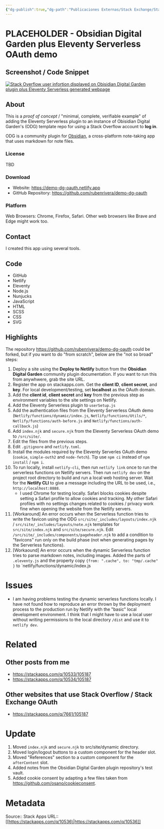 ```yaml
---
{"dg-publish":true,"dg-path":"Publicaciones Externas/Stack Exchange/Stack Apps/stackapps.com-10536.md","permalink":"/publicaciones-externas/stack-exchange/stack-apps/stackapps-com-10536/","title":"PLACEHOLDER - Obsidian Digital Garden plus Eleventy Serverless OAuth demo","hide":true,"noteIcon":"default","created":"2024-04-03T12:20:11.702-06:00","updated":"2024-04-05T16:43:26.611-06:00"}
---
```


# PLACEHOLDER - Obsidian Digital Garden plus Eleventy Serverless OAuth demo

<!-- thumbnail: https://example.com/some-image.png -->
<!-- version: 1.0 -->
<!-- tag: website -->
<!-- excerpt: Demo of Obsidian Digital Garden plus Eleventy Serverless OAuth -->

## Screenshot / Code Snippet

[![Stack Overflow user infortion displayed on Obisidian Digital Garden plugin plus Eleventy Serverless generated webpage][1]][1]

## About

This is a *proof of concept* / "minimal, complete, verifiable example" of adding the Eleventy Serverless plugin to an instance of Obisidian Digital Garden's (ODG) template repo for using a Stack Overflow account to **log in**.

ODG is a community plugin for [Obsidian](https://obsidian.md), a cross-platform note-taking app that uses markdown for note files.

### License

TBD

### Download

- Website: https://demo-dg-oauth.netlify.app
- GitHub Repository: https://github.com/rubenrivera/demo-dg-oauth

### Platform

Web Browsers: Chrome, Firefox, Safari. Other web browsers like Brave and Edge might work too.

## Contact

I created this app using several tools.

## Code

- GitHub
- Netlify
- Eleventy
- Node.js
- Nunjucks
- JavaScript
- HTML
- SCSS
- CSS
- SVG

## Highlights

The repository https://github.com/rubenrivera/demo-dg-oauth could be forked, but if you want to do "from scratch", below are the "not so broad" steps:

1. Deploy a site using the **Deploy to Netlify** button from the **Obsidian Digital Garden** community plugin documentation. If you want to run this from anywhwere, grab the site URL.
2. Register the app on stackapps.com. Get the **client ID**, **client secret**, and **key**. For local development/testing, set **localhost** as the OAuth domain.
3. Add the **client id**, **client secret** and **key** from the previous step as environment variables to the site settings on Netlify.
4. Add the Eleventy Serverless plugin to `userSetup.js`
5. Add the authentication files from the Eleventy Serverless OAuth demo (`Netlify/functions/dynamic/index.js`, `Netlify/functions/Utils/*`, `Netlify/functions/auth-before.js` and `Netlify/functions/auth-callback.js`)
6. Add `index.njk` and `secure.njk` from the Eleventy Serverless OAuth demo to `/src/site/`.
7. Edit the files from the previous steps.
8. Edit `.gitignore` and `netlify.toml`.
9. Install the modules required by the Eleventy Serverles  OAuth demo (`cookie`, `simple-outh2` and `node-fetch`). Tip use  `npm ci` instead of `npm install` / `npm i`.
10. To run locally, install `netlify-cli`, then run `netlify link` once to run the serverless functions on Netlify servers. Then run `netlify dev` on the project root directory to build and run a local web hosting server. Wait for the **Netlify CLI** to give a message including the URL to be used, i.e., `http://localhost:8888`.
    - I used Chrome for testing locally. Safari blocks cookies despite setting a Safari profile to allow cookies and tracking. My other Safari profiles with no settings changes related to cookies / privacy work fine when opening the website from the Netlify servers.
11. [Workaround] An error occurs when the Serverless function tries to write the favicon using the ODG `src/site/_includes/layouts/index.njk` / `src/site/_includes/layouts/note.njk` templates for `src/site/index.njk` and `src/site/secure.njk`. Edit `/src/site/_includes/components/pageheader.njk` to add a condition to "favicons" run only on the build phase (not when generating pages by the Serverless functions).
12. [Workaound] An error occurs when the dynamic Serverless function tries to parse markdown notes, including images. Added the parts of `.eleventy.js` and the  property copy `{from: ".cache", to: "tmp/.cache" }` to `netlify/functions/dynamic/index.js

# Issues

- I am having problems testing the dynamic serverless functions locally. I have not found how to reproduce an error thrown by the deployment process to the production run by Netlify with the "basic" local development environment. I think that I might have to use a local user without writing permissions to the local directory `/dist` and use it to `netlify dev`. 

# Related

## Other posts from me
- https://stackapps.com/q/10533/105187
- https://stackapps.com/q/10534/105187

## Other websites that use Stack Overflow / Stack Exchange OAuth

- https://stackapps.com/q/7661/105187

# Update

1. Moved `index.njk` and `secure.njk` to src/site/dynamic directory.
2. Moved login/logout buttons to a custom component for the header slot.
3. Moved "References" section to a custom component for the `afterContent` slot.
4. Added notes from the Obsidian Digital Garden plugin repository's test vault.
5. Added cookie consent by adapting a few files taken from https://github.com/osano/cookieconsent.


  [1]: https://i.stack.imgur.com/O4QXL.png

# Metadata
Source:: Stack Apps
URL:: [[https://stackapps.com/q/10536\|https://stackapps.com/q/10536]]

